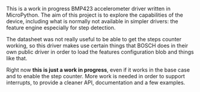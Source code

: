 This is a work in progress BMP423 accelerometer driver written in MicroPython.
The aim of this project is to explore the capabilities of the device, including
what is normally not available in simpler drivers: the feature engine especially
for step detection.

The datasheet was not really useful to be able to get the steps counter working,
so this driver makes use certain things that BOSCH does in their own public
driver in order to load the features configuration blob and things like that.

Right now **this is just a work in progress**, even if it works in the base
case and to enable the step counter. More work is needed in order to support
interrupts, to provide a cleaner API, documentation and a few examples.
